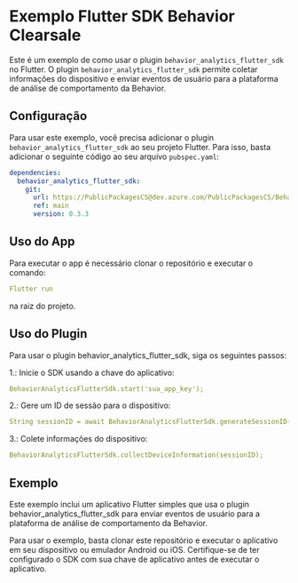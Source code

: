 # Exemplo Flutter SDK Behavior Clearsale

Este é um exemplo de como usar o plugin `behavior_analytics_flutter_sdk` no Flutter. O plugin `behavior_analytics_flutter_sdk` permite coletar informações do dispositivo e enviar eventos de usuário para a plataforma de análise de comportamento da Behavior.

## Configuração

Para usar este exemplo, você precisa adicionar o plugin `behavior_analytics_flutter_sdk` ao seu projeto Flutter. Para isso, basta adicionar o seguinte código ao seu arquivo `pubspec.yaml`:

```yaml
dependencies:
  behavior_analytics_flutter_sdk:
    git:
      url: https://PublicPackagesCS@dev.azure.com/PublicPackagesCS/Behavior/_git/BehaviorAnalytics.SDK.Flutter
      ref: main
      version: 0.3.3
```
## Uso do App
Para executar o app é necessário clonar o repositório e executar o comando:
``` yaml
Flutter run
```
na raiz do projeto.

## Uso do Plugin
Para usar o plugin behavior_analytics_flutter_sdk, siga os seguintes passos:

1.: Inicie o SDK usando a chave do aplicativo:

``` yaml
BehaviorAnalyticsFlutterSdk.start('sua_app_key');
```

2.: Gere um ID de sessão para o dispositivo:
``` yaml
String sessionID = await BehaviorAnalyticsFlutterSdk.generateSessionID();
```

3.: Colete informações do dispositivo:
``` yaml
BehaviorAnalyticsFlutterSdk.collectDeviceInformation(sessionID);
```


## Exemplo
Este exemplo inclui um aplicativo Flutter simples que usa o plugin behavior_analytics_flutter_sdk para enviar eventos de usuário para a plataforma de análise de comportamento da Behavior.

Para usar o exemplo, basta clonar este repositório e executar o aplicativo em seu dispositivo ou emulador Android ou iOS. Certifique-se de ter configurado o SDK com sua chave de aplicativo antes de executar o aplicativo.
